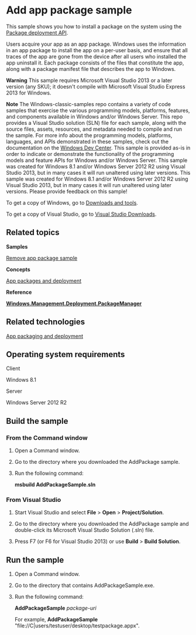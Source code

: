 Add app package sample
======================

This sample shows you how to install a package on the system using the [Package deployment API](http://msdn.microsoft.com/en-us/library/windows/desktop/hh994436).

Users acquire your app as an app package. Windows uses the information in an app package to install the app on a per-user basis, and ensure that all traces of the app are gone from the device after all users who installed the app uninstall it. Each package consists of the files that constitute the app, along with a package manifest file that describes the app to Windows.

**Warning**  This sample requires Microsoft Visual Studio 2013 or a later version (any SKU); it doesn't compile with Microsoft Visual Studio Express 2013 for Windows.

**Note**  The Windows-classic-samples repo contains a variety of code samples that exercise the various programming models, platforms, features, and components available in Windows and/or Windows Server. This repo provides a Visual Studio solution (SLN) file for each sample, along with the source files, assets, resources, and metadata needed to compile and run the sample. For more info about the programming models, platforms, languages, and APIs demonstrated in these samples, check out the documentation on the [Windows Dev Center](https://dev.windows.com). This sample is provided as-is in order to indicate or demonstrate the functionality of the programming models and feature APIs for Windows and/or Windows Server. This sample was created for Windows 8.1 and/or Windows Server 2012 R2 using Visual Studio 2013, but in many cases it will run unaltered using later versions. This sample was created for Windows 8.1 and/or Windows Server 2012 R2 using Visual Studio 2013, but in many cases it will run unaltered using later versions. Please provide feedback on this sample!

To get a copy of Windows, go to [Downloads and tools](http://go.microsoft.com/fwlink/p/?linkid=301696).

To get a copy of Visual Studio, go to [Visual Studio Downloads](http://go.microsoft.com/fwlink/p/?linkid=301697).

Related topics
--------------

**Samples**

[Remove app package sample](http://go.microsoft.com/fwlink/p/?linkid=236972)

**Concepts**

[App packages and deployment](http://msdn.microsoft.com/en-us/library/windows/desktop/hh464929)

**Reference**

[**Windows.Management.Deployment.PackageManager**](http://msdn.microsoft.com/en-us/library/windows/desktop/br240960)

Related technologies
--------------------

[App packaging and deployment](http://msdn.microsoft.com/en-us/library/windows/desktop/hh446593)

Operating system requirements
-----------------------------

Client

Windows 8.1

Server

Windows Server 2012 R2

Build the sample
----------------

### From the Command window

1.  Open a Command window.

2.  Go to the directory where you downloaded the AddPackage sample.

3.  Run the following command:

    **msbuild AddPackageSample.sln**

### From Visual Studio

1.  Start Visual Studio and select **File** \> **Open** \> **Project/Solution**.

2.  Go to the directory where you downloaded the AddPackage sample and double-click its Microsoft Visual Studio Solution (.sln) file.

3.  Press F7 (or F6 for Visual Studio 2013) or use **Build** \> **Build Solution**.

Run the sample
--------------

1.  Open a Command window.

2.  Go to the directory that contains AddPackageSample.exe.

3.  Run the following command:

    **AddPackageSample** *package-uri*

    For example, **AddPackageSample** "file://C|users/testuser/desktop/testpackage.appx".


